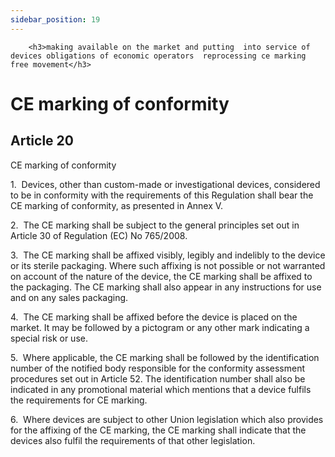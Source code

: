 ```yaml
---
sidebar_position: 19
---
```

        <h3>making available on the market and putting  into service of devices obligations of economic operators  reprocessing ce marking free movement</h3>
<h1>CE marking of conformity</h1>
<h2>Article 20</h2>
   <p class="stitle-article-norm">CE marking of conformity</p>
   <p class="norm">1.&nbsp;&nbsp;Devices, other than custom-made or 
investigational devices, considered to be in conformity with the 
requirements of this Regulation shall bear the CE marking of conformity,
 as presented in Annex&nbsp;V.</p>
   <p class="norm">2.&nbsp;&nbsp;The CE marking shall be subject to the 
general principles set out in Article&nbsp;30 of 
Regulation&nbsp;(EC)&nbsp;No&nbsp;765/2008.</p>
   <p class="norm">3.&nbsp;&nbsp;The CE marking shall be affixed 
visibly, legibly and indelibly to the device or its sterile packaging. 
Where such affixing is not possible or not warranted on account of the 
nature of the device, the CE marking shall be affixed to the packaging. 
The CE marking shall also appear in any instructions for use and on any 
sales packaging.</p>
   <p class="norm">4.&nbsp;&nbsp;The CE marking shall be affixed before 
the device is placed on the market. It may be followed by a pictogram or
 any other mark indicating a special risk or use.</p>
   <p class="norm">5.&nbsp;&nbsp;Where applicable, the CE marking shall 
be followed by the identification number of the notified body 
responsible for the conformity assessment procedures set out in 
Article&nbsp;52. The identification number shall also be indicated in 
any promotional material which mentions that a device fulfils the 
requirements for CE marking.</p>
   <p class="norm">6.&nbsp;&nbsp;Where devices are subject to other 
Union legislation which also provides for the affixing of the CE 
marking, the CE marking shall indicate that the devices also fulfil the 
requirements of that other legislation.</p>